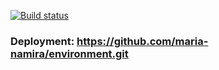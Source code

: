 [![Build status](https://ci.appveyor.com/api/projects/status/4y5ipr8ri7ys6hk9/branch/master?svg=true)](https://ci.appveyor.com/project/maria-namira/environment/branch/master)

### Deployment: https://github.com/maria-namira/environment.git

